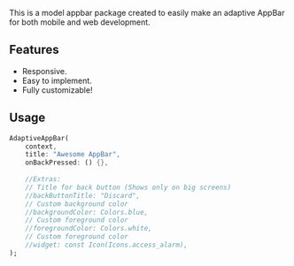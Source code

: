 This is a model appbar package created to easily make an adaptive AppBar for both mobile and web development.

## Features

* Responsive.
* Easy to implement.
* Fully customizable!

## Usage

```dart
AdaptiveAppBar(
    context,
    title: "Awesome AppBar",
    onBackPressed: () {},
    
    //Extras:
    // Title for back button (Shows only on big screens)
    //backButtonTitle: "Discard",
    // Custom background color
    //backgroundColor: Colors.blue,
    // Custom foreground color
    //foregroundColor: Colors.white,
    // Custom foreground color
    //widget: const Icon(Icons.access_alarm),
);
```
